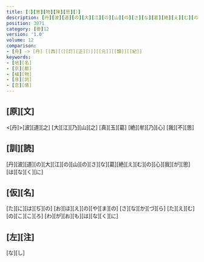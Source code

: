 ```yaml
---
title: [（][寄][物][陳][思][）]
description: [丹][波][道][の][大][江][の][山][の][さ][な][葛][絶][え][む][の][心][我][が][思][は][な][く][に]
position: 3071
category: [巻]12
version: '1.0'
volume: 12
comparison:
- [舟] -> [丹] [[西][（][訂][正][）]][[元]][[類]][[紀]]
keywords:
- [地][名]
- [京][都]
- [植][物]
- [序][詞]
- [恋][情]
---
```


## [原][文]

<[丹]>[波][道][之] [大][江][乃][山][之] [真][玉][葛] [絶][牟][乃][心] [我][不][思]

## [訓][読]

[丹][波][道][の][大][江][の][山][の][さ][な][葛][絶][え][む][の][心][我][が][思][は][な][く][に]

## [仮][名]

[た][に][は][ぢ][の] [お][ほ][え][の][や][ま][の] [さ][な][か][づ][ら] [た][え][む][の][こ][こ][ろ] [わ][が][お][も][は][な][く][に]

## [左][注]

[な][し]
